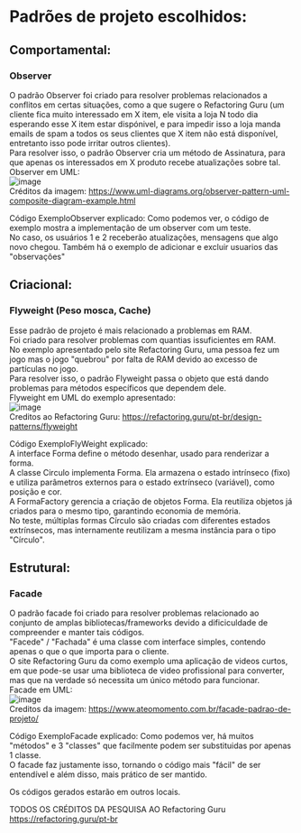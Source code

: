 # Padrões de projeto escolhidos:

## Comportamental:
### Observer 
O padrão Observer foi criado para resolver problemas relacionados a conflitos em certas situações, como a que sugere o Refactoring Guru (um cliente fica muito interessado em X item, ele visita a loja N todo dia esperando esse X item estar dispónivel, e para impedir isso a loja manda emails de spam a todos os seus clientes que X item não está disponível, entretanto isso pode irritar outros clientes).</br>
Para resolver isso, o padrão Observer cria um método de Assinatura, para que apenas os interessados em X produto recebe atualizações sobre tal.</br>
Observer em UML:</br>
![image](https://github.com/user-attachments/assets/f52a1be8-b9d7-4f8c-85ff-b97d6cff811b)</br>
Créditos da imagem: https://www.uml-diagrams.org/observer-pattern-uml-composite-diagram-example.html </br>

Código ExemploObserver explicado: Como podemos ver, o código de exemplo mostra a implementação de um observer com um teste.</br>
No caso, os usuários 1 e 2 receberão atualizações, mensagens que algo novo chegou. Também há o exemplo de adicionar e excluir usuarios das "observações"</br> 

## Criacional:
### Flyweight (Peso mosca, Cache)
Esse padrão de projeto é mais relacionado a problemas em RAM. </br>
Foi criado para resolver problemas com quantias issuficientes em RAM. </br> 
No exemplo apresentado pelo site Refactoring Guru, uma pessoa fez um jogo mas o jogo "quebrou" por falta de RAM devido ao excesso de partículas no jogo. </br>
Para resolver isso, o padrão Flyweight passa o objeto que está dando problemas para métodos específicos que dependem dele. </br>
Flyweight em UML do exemplo apresentado: </br>
![image](https://github.com/user-attachments/assets/83286482-7735-4846-a35d-fcd9ee265860) </br>
Creditos ao Refactoring Guru: https://refactoring.guru/pt-br/design-patterns/flyweight </br>

Código ExemploFlyWeight explicado: </br>
A interface Forma define o método desenhar, usado para renderizar a forma.</br>
A classe Circulo implementa Forma. Ela armazena o estado intrínseco (fixo) e utiliza parâmetros externos para o estado extrínseco (variável), como posição e cor. </br>
A FormaFactory gerencia a criação de objetos Forma. Ela reutiliza objetos já criados para o mesmo tipo, garantindo economia de memória.</br>
No teste, múltiplas formas Círculo são criadas com diferentes estados extrínsecos, mas internamente reutilizam a mesma instância para o tipo "Círculo". </br>

## Estrutural:
### Facade
O padrão facade foi criado para resolver problemas relacionado ao conjunto de amplas bibliotecas/frameworks devido a dificiculdade de compreender e manter tais códigos.</br>
"Facede" / "Fachada" é uma classe com interface simples, contendo apenas o que o que importa para o cliente.</br>
O site Refactoring Guru da como exemplo uma aplicação de videos curtos, em que pode-se usar uma biblioteca de video profissional para converter, mas que na verdade só necessita um único método para funcionar.</br>
Facade em UML:</br>
![image](https://github.com/user-attachments/assets/57b5a37c-bd35-4a71-8544-462910ed45b8)</br>
Creditos da imagem: https://www.ateomomento.com.br/facade-padrao-de-projeto/<br>

Código ExemploFacade explicado: Como podemos ver, há muitos "métodos" e 3 "classes" que facilmente podem ser substituidas por apenas 1 classe.</br>
O facade faz justamente isso, tornando o código mais "fácil" de ser entendível e além disso, mais prático de ser mantido.</br>


Os códigos gerados estarão em outros locais.

TODOS OS CRÉDITOS DA PESQUISA AO Refactoring Guru </br>
https://refactoring.guru/pt-br
